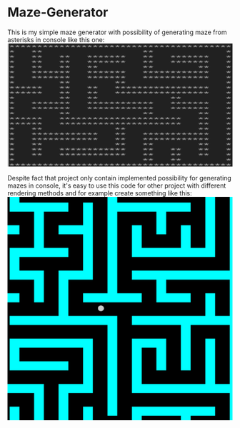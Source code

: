 # Maze-Generator

This is my simple maze generator with possibility of generating maze from asterisks in console like this one:
![alt text](https://raw.githubusercontent.com/Wyder7PL/Maze-Generator/master/Pictures/maze.png "Maze")


Despite fact that project only contain implemented possibility for generating mazes in console, it's easy to use this code for other project with different rendering methods and for example create something like this:
![alt text](https://raw.githubusercontent.com/Wyder7PL/Maze-Generator/master/Pictures/mazecolor.png "Maze Color")
